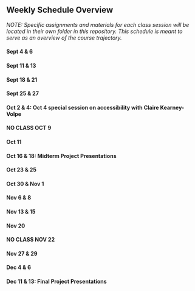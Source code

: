 ## Weekly Schedule Overview

*NOTE: Specific assignments and materials for each class session will be located in their own folder in this repository. This schedule is meant to serve as an overview of the course trajectory.*

#### Sept 4 & 6

#### Sept 11 & 13

#### Sept 18 & 21

#### Sept 25 & 27

#### Oct 2 & 4: Oct 4 special session on accessibility with Claire Kearney-Volpe

#### NO CLASS OCT 9

#### Oct 11

#### Oct 16 & 18: Midterm Project Presentations

#### Oct 23 & 25

#### Oct 30 & Nov 1

#### Nov 6 & 8

#### Nov 13 & 15

#### Nov 20

#### NO CLASS NOV 22

#### Nov 27 & 29

#### Dec 4 & 6

#### Dec 11 & 13: Final Project Presentations
